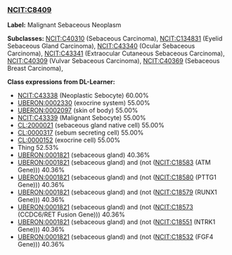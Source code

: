 
### [NCIT:C8409](http://purl.obolibrary.org/obo/NCIT_C8409)
**Label:** Malignant Sebaceous Neoplasm

**Subclasses:** [NCIT:C40310](http://purl.obolibrary.org/obo/NCIT_C40310) (Sebaceous Carcinoma), [NCIT:C134831](http://purl.obolibrary.org/obo/NCIT_C134831) (Eyelid Sebaceous Gland Carcinoma), [NCIT:C43340](http://purl.obolibrary.org/obo/NCIT_C43340) (Ocular Sebaceous Carcinoma), [NCIT:C43341](http://purl.obolibrary.org/obo/NCIT_C43341) (Extraocular Cutaneous Sebaceous Carcinoma), [NCIT:C40309](http://purl.obolibrary.org/obo/NCIT_C40309) (Vulvar Sebaceous Carcinoma), [NCIT:C40369](http://purl.obolibrary.org/obo/NCIT_C40369) (Sebaceous Breast Carcinoma), 

**Class expressions from DL-Learner:**

- [NCIT:C43338](http://purl.obolibrary.org/obo/NCIT_C43338) (Neoplastic Sebocyte) 60.00%
- [UBERON:0002330](http://purl.obolibrary.org/obo/UBERON_0002330) (exocrine system) 55.00%
- [UBERON:0002097](http://purl.obolibrary.org/obo/UBERON_0002097) (skin of body) 55.00%
- [NCIT:C43339](http://purl.obolibrary.org/obo/NCIT_C43339) (Malignant Sebocyte) 55.00%
- [CL:2000021](http://purl.obolibrary.org/obo/CL_2000021) (sebaceous gland native cell) 55.00%
- [CL:0000317](http://purl.obolibrary.org/obo/CL_0000317) (sebum secreting cell) 55.00%
- [CL:0000152](http://purl.obolibrary.org/obo/CL_0000152) (exocrine cell) 55.00%
- Thing 52.53%
- [UBERON:0001821](http://purl.obolibrary.org/obo/UBERON_0001821) (sebaceous gland) 40.36%
- [UBERON:0001821](http://purl.obolibrary.org/obo/UBERON_0001821) (sebaceous gland) and (not ([NCIT:C18583](http://purl.obolibrary.org/obo/NCIT_C18583) (ATM Gene))) 40.36%
- [UBERON:0001821](http://purl.obolibrary.org/obo/UBERON_0001821) (sebaceous gland) and (not ([NCIT:C18580](http://purl.obolibrary.org/obo/NCIT_C18580) (PTTG1 Gene))) 40.36%
- [UBERON:0001821](http://purl.obolibrary.org/obo/UBERON_0001821) (sebaceous gland) and (not ([NCIT:C18579](http://purl.obolibrary.org/obo/NCIT_C18579) (RUNX1 Gene))) 40.36%
- [UBERON:0001821](http://purl.obolibrary.org/obo/UBERON_0001821) (sebaceous gland) and (not ([NCIT:C18573](http://purl.obolibrary.org/obo/NCIT_C18573) (CCDC6/RET Fusion Gene))) 40.36%
- [UBERON:0001821](http://purl.obolibrary.org/obo/UBERON_0001821) (sebaceous gland) and (not ([NCIT:C18551](http://purl.obolibrary.org/obo/NCIT_C18551) (NTRK1 Gene))) 40.36%
- [UBERON:0001821](http://purl.obolibrary.org/obo/UBERON_0001821) (sebaceous gland) and (not ([NCIT:C18532](http://purl.obolibrary.org/obo/NCIT_C18532) (FGF4 Gene))) 40.36%


